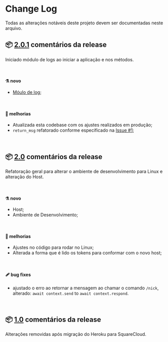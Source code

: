 # Change Log

Todas as alterações notáveis deste projeto devem ser documentadas neste arquivo.

## 📦 [2.0.1](https://github.com/mmaachado/template/releases/tag/1.0) comentários da release

Iniciado módulo de logs ao iniciar a aplicação e nos métodos.

<br/>

#### ⚗️ novo
* [Móulo de log](https://github.com/Anti-Coding-Coding-Club/nagini/issues/4);

<br/>

#### 🔬 melhorias
* Atualizada esta codebase com os ajustes realizados em produção;
* `return_msg` refatorado conforme especificado na [Issue #1](https://github.com/Anti-Coding-Coding-Club/nagini/issues/1);

<br>

## 📦 [2.0](https://github.com/mmaachado/template/releases/tag/1.0) comentários da release

Refatoração geral para alterar o ambiente de desenvolvimento para Linux e alteração do Host.

<br/>

#### ⚗️ novo
* Host;
* Ambiente de Desenvolvimento;


<br/>

#### 🔬 melhorias
* Ajustes no código para rodar no Linux;
* Alterada a forma que é lido os tokens para conformar com o novo host;

  
<br/>

#### 🩹 bug fixes
* ajustado o erro ao retornar a mensagem ao chamar o comando `/nick`, alterado: `await context.send` to `await context.respond`.


<br>

## 📦 [1.0](https://github.com/mmaachado/template/releases/tag/1.0) comentários da release

Alterações removidas após migração do Heroku para SquareCloud.
